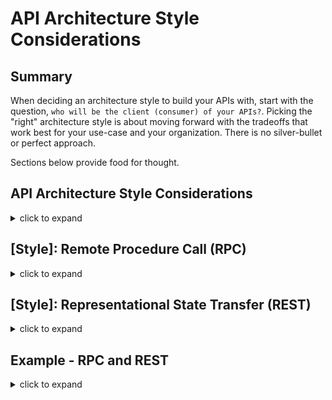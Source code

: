 # API Architecture Style Considerations

## Summary
When deciding an architecture style to build your APIs with, start with the question, `who will be the client (consumer) of your APIs?`. Picking the "right" architecture style is about moving forward with the tradeoffs that work best for your use-case and your organization. There is no silver-bullet or perfect approach. 

Sections below provide food for thought.

## API Architecture Style Considerations

<details>
<summary>click to expand</summary>

For each architecture style shown in the table below, determine which tradeoffs works best for your use-cases.

![api-architecture-style-comparison](./diagrams/api-architecture-style-comparison.png)

> diagram source: https://youtu.be/IvsANO0qZEg?t=2025

</details>

## [Style]: Remote Procedure Call (RPC) 

<details>
<summary>click to expand</summary>

1. RPC style helps build Command or Action oriented APIs (functions), which are callable remotely.
1. This style works well for implementing pre-determined use-cases.
1. RPC follows contract-first approach: functions and messages are strongly typed and the contract is shared among client/server.

> gRPC is modern open source high performance Remote Procedure Call (RPC) framework. To learn more about gRPC and how to use it on .NET, [click here](https://github.com/shahzadhuq/modernization-gRPC-on-dotnet).

### **Net Gains**

1. RPC APIs are simple and easy to understand.
1. Strongly typed messages leads to lightweight payloads exchange.
1. High performance over network: helps achieve low latency for service-2-service communication.

### **Mindfulness**

1. Predefined action oriented nature leads to tight coupling with the underlying system resources.
1. You could end up with "function explosion": create new set of functions to accomplish slightly different actions.
1. Lack of RPC API introspection could lead to poor discoverability: clients must know specific endpoint to call and downstream side-effects aren't always clear.

</details>

## [Style]: Representational State Transfer (REST)

<details>
<summary>click to expand</summary>

1. REST architecture style helps build resource management oriented APIs.
1. Unlike RPC, REST models resources (e.g. Person, Account), resource actions (e.g. CRUD operations), and relationship (i.e. links) between these resources.
1. APIs that follow REST style are considered RESTFul.

### **Net Gains**

1. REST style leads to decoupling client/server which helps both evolve independently.
1. For new use-cases, clients could potentially orchestrate existing resource management APIs differently to fulfil their requirements.
1. RESTFul APIs are self-describing: provides metadata to help clients understand how to interact with the RESTFul APIs.

### **Mindfulness**

1. RESTFul APIs can be chatty: clients may need to fetch data from multiple APIs for their unique use-cases. 
1. Relative to RPC style message, RESTFul payloads are bigger (loaded with helpful metadata).
1. Clients may end up getting more info (resource's attributes/data) than they need.

</details>

## Example - RPC and REST

<details>
<summary>click to expand</summary>

### **Base Use Case**

Assume you're building a chat system with well defined use-cases:

1. Client can acquire single/collection of conversations.
1. For given conversation, client can list its messages.
1. In a given conversation, client can send (reply) new messages.

Post go live, you get a New business use-case:

1. Client wants the ability to fetch message's author information.
#### **RPC Style Implementation**

<details>
<summary>click to expand</summary>

1. Given function oriented API style, RCP implementation below supports the well-defined use-cases.

    ```csharp
    // RPC API Service contract
    listConversations();
    listMessages(int converationId);
    sendMessages(int converationId, string body);

    // Client interacting with RPC API
    GET /listConversations
    GET /listMessages?id=123
    POST /sendMessages?id=123 { "body": "my new message" }    
    ```

1. To accommodate the new use-case, a New RPC function is added.

    ```csharp
    // Service contract exposed via HTTP APIs
    getAuthorInfo(int messageId)

    // RPC API interaction
    GET /getAuthorInfo(int messageId)
    ```

1. Over the lifespan of the product, you could have function explosion to support slight variation in use-cases.

    ```csharp
    // RCP functions
    listConversations
    listConversationsV2
    listMessages
    sendMessage
    sendMessageRTL
    checksendstatus
    getAuthorDetails

    getAuthorDetailsV2
    getFullAuthorDetailsV3
    deleteMessage
    deleteMessageAdmin
    getTopConversations
    getTopConversationsv2
    getSystemStatus
    ```
</details>

#### **REST Style Implementation**

<details>
<summary>click to expand</summary>

Given resource management oriented APIs, below are the available Resources, actions, and relationships between resources.

1. Acquire the resources available with self-describing metadata.

    ```json
    // GET https://api.example.com/
    {
        "conversations": {
            "href": "https://api.example.io/conversations",
            "rel": "collection",
            "desc": "View all conversations"
        },
        "messages": {
            "href": "https://api.example.io/messages",
            "rel": "collection",
            "desc": "View all messages"
        }
    }
    ```

1. Get all conversations.

    ```json
    // GET https: //api.example.com/conversations
    {
        "count": 2,
        "value": [
            {
                "href": "https://api.example.io/conversations/2",
                "title": "RPC or REST",
                "author: "https://api.example.io/users/2022",
                "messages": "https://api.example.io/conversations/2/messages"        
            },
            ...
        ]   
    }
    ```

1. Get all messages in a conversation.

    ```json
    // GET https://api.example.com/conversations/2/messages
    {
        "count": 3,
        "value": [
            {
                "href": "https://api.example.io/messages/101",
                "conversation": "https://api.example.com/conversations/2",
                "text": "Our first message",
                "author: "https://api.example.io/users/2022",                
            },
            ...
        ]   
    }
    ```

1. To accommodate the new use-case, client can use existing APIs to fetch additional information.

    ```json
    GET https://api.example.io/users/2022

    {
        "href": "https://api.example.io/users/2022",
        "name": "Shahzad Huq,
        "location": "virtual",
        "messages": {
            "href": "https://api.example.io/users/2022/messages",
            "rel": [ "collection" ],
            "desc": "View user's messages"
        }
    }
    ```

1. Now, for new unique use-cases, clients could orchestrate existing APIs to fulfil their respective needs. However, client/server communication could get chatty.

    ```json
    GET https://api.example.io/conversations
    GET https://api.example.io/conversations/1
    GET https://api.example.io/conversations/1/messages
    GET https://api.example.io/users/214
    GET https://api.example.io/conversations/2
    GET https://api.example.io/conversations/2/messages
    GET https://api.example.io/users/3009
    ```
</details>

</details>
